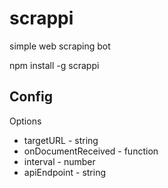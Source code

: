 # scrappi

simple web scraping bot

npm install -g scrappi

## Config

Options

- targetURL - string
- onDocumentReceived - function
- interval - number
- apiEndpoint - string